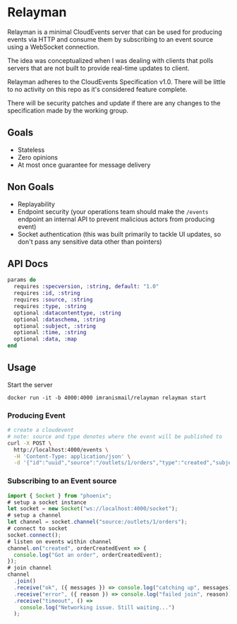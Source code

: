 # Relayman

Relayman is a minimal CloudEvents server that can be used for producing events via HTTP and consume them by subscribing to an event source using a WebSocket connection.

The idea was conceptualized when I was dealing with clients that polls servers that are not built to provide real-time updates to client.

Relayman adheres to the CloudEvents Specification v1.0. There will be little to no activity on this repo as it's considered feature complete.

There will be security patches and update if there are any changes to the specification made by the working group.

## Goals
- Stateless
- Zero opinions
- At most once guarantee for message delivery

## Non Goals
- Replayability
- Endpoint security (your operations team should make the `/events` endpoint an internal API to prevent malicious actors from producing event)
- Socket authentication (this was built primarily to tackle UI updates, so don't pass any sensitive data other than pointers)

## API Docs

```elixir
params do
  requires :specversion, :string, default: "1.0"
  requires :id, :string
  requires :source, :string
  requires :type, :string
  optional :datacontenttype, :string
  optional :dataschema, :string
  optional :subject, :string
  optional :time, :string
  optional :data, :map
end
```

## Usage

Start the server

```
docker run -it -b 4000:4000 imranismail/relayman relayman start
```

### Producing Event

```sh
# create a cloudevent
# note: source and type denotes where the event will be published to
curl -X POST \
  http://localhost:4000/events \
  -H 'Content-Type: application/json' \
  -d '{"id":"uuid","source":"/outlets/1/orders","type":"created","subject":"1","data":{"id": "1"}}'
```

### Subscribing to an Event source

```js
import { Socket } from "phoenix";
# setup a socket instance
let socket = new Socket("ws://localhost:4000/socket");
# setup a channel
let channel = socket.channel("source:/outlets/1/orders");
# connect to socket
socket.connect();
# listen on events within channel
channel.on("created", orderCreatedEvent => {
  console.log("Got an order", orderCreatedEvent);
});
# join channel
channel
  .join()
  .receive("ok", ({ messages }) => console.log("catching up", messages))
  .receive("error", ({ reason }) => console.log("failed join", reason))
  .receive("timeout", () =>
    console.log("Networking issue. Still waiting...")
  );
```
